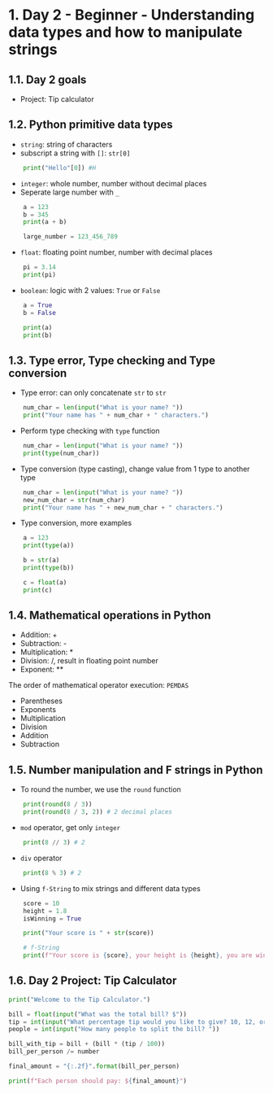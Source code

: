 # 1. Day 2 - Beginner - Understanding data types and how to manipulate strings

## 1.1. Day 2 goals

- Project: Tip calculator

## 1.2. Python primitive data types

- `string`: string of characters
- subscript a string with `[]`: `str[0]`

```py
    print("Hello"[0]) #H
```

- `integer`: whole number, number without decimal places
- Seperate large number with `_`

```py
    a = 123
    b = 345
    print(a + b)

    large_number = 123_456_789
```

- `float`: floating point number, number with decimal places

```py
    pi = 3.14
    print(pi)
```

- `boolean`: logic with 2 values: `True` or `False`

```py
    a = True
    b = False 

    print(a)
    print(b)
```

## 1.3. Type error, Type checking and Type conversion

- Type error: can only concatenate `str` to `str`

```py
    num_char = len(input("What is your name? "))
    print("Your name has " + num_char + " characters.")
```

- Perform type checking with `type` function

```py
    num_char = len(input("What is your name? "))
    print(type(num_char))
```

- Type conversion (type casting), change value from 1 type to another type

```py
    num_char = len(input("What is your name? "))
    new_num_char = str(num_char)
    print("Your name has " + new_num_char + " characters.")
```

- Type conversion, more examples

```py
    a = 123
    print(type(a))

    b = str(a)
    print(type(b))

    c = float(a)
    print(c)
```

## 1.4. Mathematical operations in Python

- Addition: +
- Subtraction: -
- Multiplication: *
- Division: /, result in floating point number
- Exponent: **

The order of mathematical operator execution: `PEMDAS`

- Parentheses
- Exponents
- Multiplication
- Division
- Addition
- Subtraction

## 1.5. Number manipulation and F strings in Python

- To round the number, we use the `round` function

```py
    print(round(8 / 3))
    print(round(8 / 3, 2)) # 2 decimal places
```

- `mod` operator, get only `integer`

```py
    print(8 // 3) # 2
```

- `div` operator

```py
    print(8 % 3) # 2
```

- Using `f-String` to mix strings and different data types

```py
    score = 10
    height = 1.8
    isWinning = True

    print("Your score is " + str(score))

    # f-String
    print(f"Your score is {score}, your height is {height}, you are winning is {isWinning}")
```

## 1.6. Day 2 Project: Tip Calculator

```py
print("Welcome to the Tip Calculator.")

bill = float(input("What was the total bill? $"))
tip = int(input("What percentage tip would you like to give? 10, 12, or 15? "))
people = int(input("How many people to split the bill? "))

bill_with_tip = bill + (bill * (tip / 100))
bill_per_person /= number

final_amount = "{:.2f}".format(bill_per_person)

print(f"Each person should pay: ${final_amount}")
```
